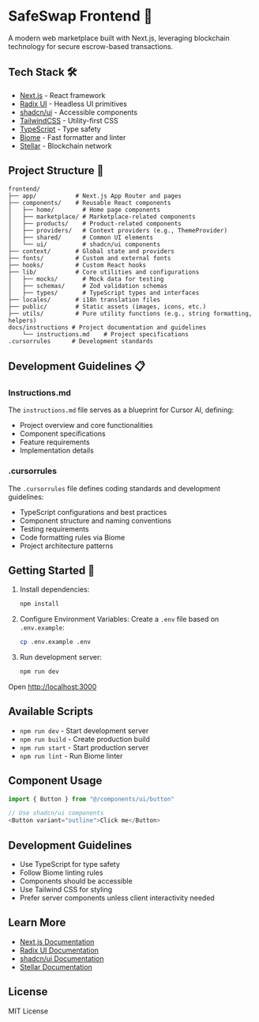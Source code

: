 # SafeSwap Frontend 🔄

A modern web marketplace built with Next.js, leveraging blockchain technology for secure escrow-based transactions.

## Tech Stack 🛠

- [Next.js](https://nextjs.org) - React framework
- [Radix UI](https://www.radix-ui.com) - Headless UI primitives
- [shadcn/ui](https://ui.shadcn.com) - Accessible components
- [TailwindCSS](https://tailwindcss.com) - Utility-first CSS
- [TypeScript](https://www.typescriptlang.org) - Type safety
- [Biome](https://biomejs.dev) - Fast formatter and linter
- [Stellar](https://stellar.org) - Blockchain network

## Project Structure 📁

```
frontend/
├── app/           # Next.js App Router and pages
├── components/    # Reusable React components
│   ├── home/        # Home page components
│   ├── marketplace/ # Marketplace-related components
│   ├── products/    # Product-related components
│   ├── providers/   # Context providers (e.g., ThemeProvider)
│   ├── shared/      # Common UI elements
│   └── ui/          # shadcn/ui components
├── context/       # Global state and providers
├── fonts/         # Custom and external fonts
├── hooks/         # Custom React hooks
├── lib/           # Core utilities and configurations
│   ├── mocks/       # Mock data for testing
│   ├── schemas/     # Zod validation schemas
│   ├── types/       # TypeScript types and interfaces
├── locales/       # i18n translation files
├── public/        # Static assets (images, icons, etc.)
├── utils/         # Pure utility functions (e.g., string formatting, helpers)
docs/instructions # Project documentation and guidelines
    └── instructions.md    # Project specifications
.cursorrules      # Development standards
```

## Development Guidelines 📋

### Instructions.md
The `instructions.md` file serves as a blueprint for Cursor AI, defining:
- Project overview and core functionalities
- Component specifications
- Feature requirements
- Implementation details

### .cursorrules
The `.cursorrules` file defines coding standards and development guidelines:
- TypeScript configurations and best practices
- Component structure and naming conventions
- Testing requirements
- Code formatting rules via Biome
- Project architecture patterns

## Getting Started 🚀

1. Install dependencies:
    ```bash
    npm install
    ```

2. Configure Environment Variables:
    Create a `.env` file based on `.env.example`:

    ```bash
    cp .env.example .env
    ```

3. Run development server:
    ```bash
    npm run dev
    ```

Open [http://localhost:3000](http://localhost:3000)

## Available Scripts

- `npm run dev` - Start development server
- `npm run build` - Create production build
- `npm run start` - Start production server
- `npm run lint` - Run Biome linter

## Component Usage

```typescript
import { Button } from "@/components/ui/button"

// Use shadcn/ui components
<Button variant="outline">Click me</Button>
```

## Development Guidelines

- Use TypeScript for type safety
- Follow Biome linting rules
- Components should be accessible
- Use Tailwind CSS for styling
- Prefer server components unless client interactivity needed

## Learn More

- [Next.js Documentation](https://nextjs.org/docs)
- [Radix UI Documentation](https://www.radix-ui.com)
- [shadcn/ui Documentation](https://ui.shadcn.com)
- [Stellar Documentation](https://developers.stellar.org)

## License

MIT License
